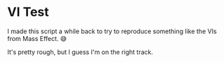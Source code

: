 # VI Test

I made this script a while back to try to reproduce something like the VIs from Mass Effect. 😅

It's pretty rough, but I guess I'm on the right track.